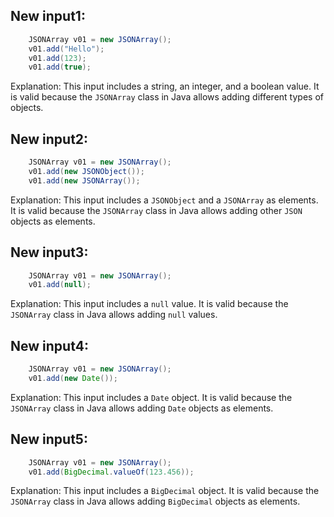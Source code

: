 ## New input1:
```java
    JSONArray v01 = new JSONArray();
    v01.add("Hello");
    v01.add(123);
    v01.add(true);
```
Explanation: This input includes a string, an integer, and a boolean value. It is valid because the `JSONArray` class in Java allows adding different types of objects.

## New input2:
```java
    JSONArray v01 = new JSONArray();
    v01.add(new JSONObject());
    v01.add(new JSONArray());
```
Explanation: This input includes a `JSONObject` and a `JSONArray` as elements. It is valid because the `JSONArray` class in Java allows adding other `JSON` objects as elements.

## New input3:
```java
    JSONArray v01 = new JSONArray();
    v01.add(null);
```
Explanation: This input includes a `null` value. It is valid because the `JSONArray` class in Java allows adding `null` values.

## New input4:
```java
    JSONArray v01 = new JSONArray();
    v01.add(new Date());
```
Explanation: This input includes a `Date` object. It is valid because the `JSONArray` class in Java allows adding `Date` objects as elements.

## New input5:
```java
    JSONArray v01 = new JSONArray();
    v01.add(BigDecimal.valueOf(123.456));
```
Explanation: This input includes a `BigDecimal` object. It is valid because the `JSONArray` class in Java allows adding `BigDecimal` objects as elements.

